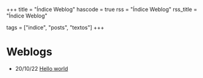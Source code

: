 +++
title = "Índice Weblog"
hascode = true
rss = "Índice Weblog"
rss_title = "Índice Weblog"

tags = ["indice", "posts", "textos"]
+++

# Weblogs

- 20/10/22 [Hello world](/posts/oct/201022-hello)  

